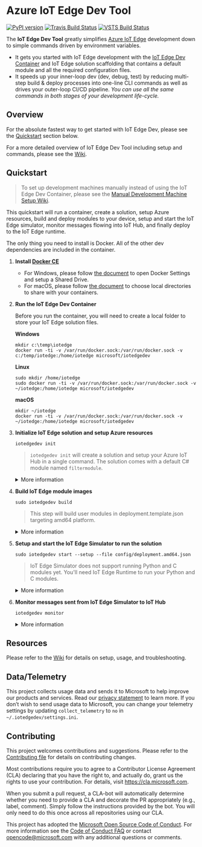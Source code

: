 # Azure IoT Edge Dev Tool

[![PyPI version](https://badge.fury.io/py/iotedgedev.svg)](https://badge.fury.io/py/iotedgedev)
[![Travis Build Status](https://travis-ci.org/Azure/iotedgedev.svg?branch=master)](https://travis-ci.org/Azure/iotedgedev)
[![VSTS Build Status](https://iotedgedev.visualstudio.com/iotedgedev-main/_apis/build/status/iotedgedev-master-ci)](https://iotedgedev.visualstudio.com/iotedgedev-main/_build/latest?definitionId=6)

The **IoT Edge Dev Tool** greatly simplifies [Azure IoT Edge](https://azure.microsoft.com/en-us/services/iot-edge/) development down to simple commands driven by environment variables.

 - It gets you started with IoT Edge development with the [IoT Edge Dev Container](https://hub.docker.com/r/microsoft/iotedgedev/) and IoT Edge solution scaffolding that contains a default module and all the required configuration files.
 - It speeds up your inner-loop dev (dev, debug, test) by reducing multi-step build & deploy processes into one-line CLI commands as well as drives your outer-loop CI/CD pipeline. _You can use all the same commands in both stages of your development life-cycle._

## Overview
For the absolute fastest way to get started with IoT Edge Dev, please see the [Quickstart](#quickstart) section below.

For a more detailed overview of IoT Edge Dev Tool including setup and commands, please see the [Wiki](https://github.com/Azure/iotedgedev/wiki).

## Quickstart

> To set up development machines manually instead of using the IoT Edge Dev Container, please see the [Manual Development Machine Setup Wiki](https://github.com/Azure/iotedgedev/wiki/manual-dev-machine-setup).

This quickstart will run a container, create a solution, setup Azure resources, build and deploy modules to your device, setup and start the IoT Edge simulator, monitor messages flowing into IoT Hub, and finally deploy to the IoT Edge runtime.

<!-- Here's a 3 minute video walk-through of this Quickstart:

[![Azure IoT Edge Dev Tool: Quickstart](assets/edgedevtoolquickstartsmall.png)](https://aka.ms/iotedgedevquickstart) -->

The only thing you need to install is Docker. All of the other dev dependencies are included in the container. 

1. **Install [Docker CE](https://docs.docker.com/install/)**

    - For Windows, please follow [the document](https://docs.docker.com/docker-for-windows/#shared-drives) to open Docker Settings and setup a Shared Drive.
    - For macOS, please follow [the document](https://docs.docker.com/docker-for-mac/#file-sharing) to choose local directories to share with your containers.


1. **Run the IoT Edge Dev Container**

    Before you run the container, you will need to create a local folder to store your IoT Edge solution files.
    
    **Windows**
    ```
    mkdir c:\temp\iotedge
    docker run -ti -v /var/run/docker.sock:/var/run/docker.sock -v c:/temp/iotedge:/home/iotedge microsoft/iotedgedev
    ```

    **Linux**
    ```
    sudo mkdir /home/iotedge
    sudo docker run -ti -v /var/run/docker.sock:/var/run/docker.sock -v ~/iotedge:/home/iotedge microsoft/iotedgedev
    ```

    **macOS**
    ```
    mkdir ~/iotedge
    docker run -ti -v /var/run/docker.sock:/var/run/docker.sock -v ~/iotedge:/home/iotedge microsoft/iotedgedev
    ```

1. **Initialize IoT Edge solution and setup Azure resources**

    `iotedgedev init`

    > `iotedgedev init` will create a solution and setup your Azure IoT Hub in a single command. The solution comes with a default C# module named `filtermodule`.

    <details>
    <summary>More information</summary>

    1. You will see structure of current folder like below:

    ```
        │  .env
        │  .gitignore
        │  deployment.debug.template.json
        │  deployment.template.json
        │
        ├─.vscode
        │      launch.json
        │
        └─modules
            └─filtermodule
                │  .gitignore
                │  Dockerfile.amd64
                │  Dockerfile.amd64.debug
                │  Dockerfile.arm32v7
                │  Dockerfile.windows-amd64
                │  filtermodule.csproj
                │  module.json
                │  Program.cs
    ```

    2. Open `.env` file, you will see the `IOTHUB_CONNECTION_STRING` and `DEVICE_CONNECTION_STRING` environment variables filled correctly.
    3. Open `deployment.template.json` file   
        1. You will see below section in the modules section:

        ```
        "filtermodule": {
            "version": "1.0",
            "type": "docker",
            "status": "running",
            "restartPolicy": "always",
            "settings": {
                "image": "${MODULES.filtermodule}",
                "createOptions": {}
            }
        }
        ```

        2. Two default routes are added:
        
        ```
        "routes": {
            "sensorTofiltermodule": "FROM /messages/modules/tempSensor/outputs/temperatureOutput INTO BrokeredEndpoint(\"/modules/filtermodule/inputs/input1\")",
            "filtermoduleToIoTHub": "FROM /messages/modules/filtermodule/outputs/* INTO $upstream"
        }
        ```

    4. You will see privacy statement like below:

        ```
        Welcome to iotedgedev!
        -------------------------
        Telemetry
        ---------
        The iotedgedev collects usage data in order to improve your experience.
        The data is anonymous and does not include commandline argument values.
        The data is collected by Microsoft.
        
        You can change your telemetry settings by updating 'collect_telemetry' to 'no' in ~/.iotedgedev/setting.ini
        ```

    </details>

1. **Build IoT Edge module images**

    `sudo iotedgedev build`
    
    > This step will build user modules in deployment.template.json targeting amd64 platform.

    <details>
    <summary>More information</summary>

    1. You will see a "BUILD COMPLETE" for each module and no error messages in the terminal output.
    1. Open `config/deployment.amd64.json` file, you will see the module image placeholders expanded correctly.
    1. Run `sudo docker image ls`, you will see the module images you just built.

    </details>

1. **Setup and start the IoT Edge Simulator to run the solution**

    `sudo iotedgedev start --setup --file config/deployment.amd64.json`

    > IoT Edge Simulator does not support running Python and C modules yet. You'll need IoT Edge Runtime to run your Python and C modules.

    <details>
    <summary>More information</summary>

    1. You will see an "IoT Edge Simulator has been started in solution mode." message at the end of the terminal output
    2. Run `sudo docker ps`, you will see your modules running as well as an edgeHubDev container

    </details>

1. **Monitor messages sent from IoT Edge Simulator to IoT Hub**

    `iotedgedev monitor`

    <details>
    <summary>More information</summary>

    1. You will see your expected messages sending to IoT Hub

    </details>

## Resources
Please refer to the [Wiki](https://github.com/Azure/iotedgedev/wiki) for details on setup, usage, and troubleshooting.

## Data/Telemetry
This project collects usage data and sends it to Microsoft to help improve our products and services. Read our [privacy statement](http://go.microsoft.com/fwlink/?LinkId=521839) to learn more. 
If you don’t wish to send usage data to Microsoft, you can change your telemetry settings by updating `collect_telemetry` to `no` in `~/.iotedgedev/settings.ini`.

## Contributing
This project welcomes contributions and suggestions. Please refer to the [Contributing file](CONTRIBUTING.md) for details on contributing changes.

Most contributions require you to agree to a Contributor License Agreement (CLA) declaring that you have the right to,
and actually do, grant us the rights to use your contribution. For details, visit
https://cla.microsoft.com.

When you submit a pull request, a CLA-bot will automatically determine whether you need
to provide a CLA and decorate the PR appropriately (e.g., label, comment). Simply follow the
instructions provided by the bot. You will only need to do this once across all repositories using our CLA.

This project has adopted the [Microsoft Open Source Code of Conduct](https://opensource.microsoft.com/codeofconduct/).
For more information see the [Code of Conduct FAQ](https://opensource.microsoft.com/codeofconduct/faq/)
or contact [opencode@microsoft.com](mailto:opencode@microsoft.com) with any additional questions or comments.
